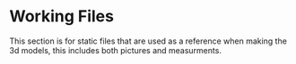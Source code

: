 # Working Files

This section is for static files that are used as a reference when making the 3d models, this includes both pictures and measurments.